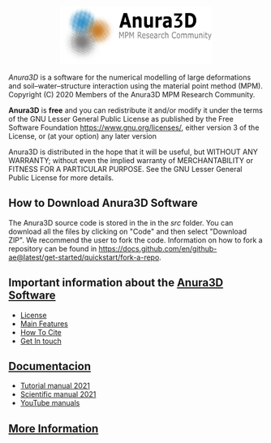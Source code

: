 <p align="center">
<img width="300" src="https://github.com/Anura3D/Anura3D_OpenSource/blob/main/images/logo.png"> 

_Anura3D_ is a software for the numerical modelling of large deformations and soil–water–structure interaction using the material point method (MPM). Copyright (C) 2020 Members of the Anura3D MPM Research Community.

**Anura3D** is **free** and you can redistribute it and/or modify it under the terms of the GNU Lesser General Public License as published by the Free Software Foundation <https://www.gnu.org/licenses/>, either version 3 of the License, or (at your option) any later version

Anura3D is distributed in the hope that it will be useful, but WITHOUT ANY WARRANTY; without even the implied warranty of MERCHANTABILITY or FITNESS FOR A PARTICULAR PURPOSE. See the GNU Lesser General Public License for more details.
  
## How to Download Anura3D Software
The Anura3D source code is stored in the in the _src_ folder. You can download all the files by clicking on "Code" and then select "Download ZIP". 
We recommend the user to fork the code. Information on how to fork a repository can be found in <https://docs.github.com/en/github-ae@latest/get-started/quickstart/fork-a-repo>.

## Important information about the [Anura3D Software](https://github.com/Anura3D/Anura3D_OpenSource/wiki/Anura3D-Software)
* [License](https://github.com/Anura3D/Anura3D_OpenSource/wiki/License)
* [Main Features](https://github.com/Anura3D/Anura3D_OpenSource/wiki/Main-Features)
* [How To Cite](https://github.com/Anura3D/Anura3D_OpenSource/wiki/How-To-Cite)
* [Get In touch](https://github.com/Anura3D/Anura3D_OpenSource/wiki/Get-In-Touch)

## [Documentacion](https://github.com/Anura3D/Anura3D_OpenSource/wiki/Documentation)
<!--* [Anura3D Tutorial manual 2022](https://github.com/Anura3D/Anura3D_OpenSource/wiki/Anura3D-Tutorial-Manual--v2022)-->
* [Tutorial manual 2021](https://github.com/Anura3D/Anura3D_OpenSource/blob/main/src/GiD_Problemtype/doc/TutorialManual_2021.pdf)
* [Scientific manual 2021](https://github.com/Anura3D/Anura3D_OpenSource/blob/main/src/GiD_Problemtype/doc/ScientificManual_2021.pdf)
* [YouTube manuals](https://www.youtube.com/channel/UCrKvY0Qtoa793RJ0iQK425A)
 
## [More Information](https://github.com/Anura3D/Anura3D_OpenSource/wiki)









